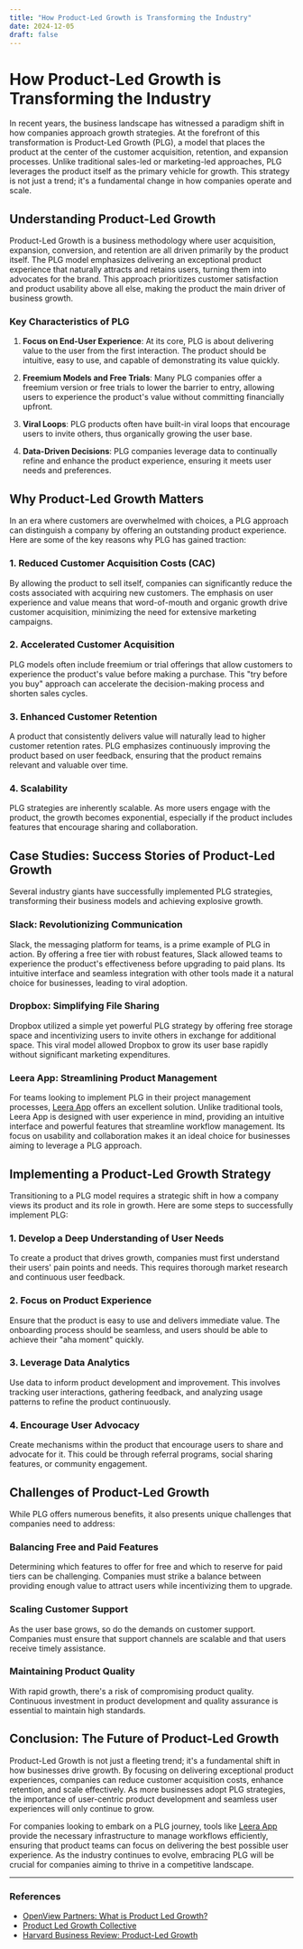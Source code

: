 ```yaml
---
title: "How Product-Led Growth is Transforming the Industry"
date: 2024-12-05
draft: false
---
```

# How Product-Led Growth is Transforming the Industry

In recent years, the business landscape has witnessed a paradigm shift in how companies approach growth strategies. At the forefront of this transformation is Product-Led Growth (PLG), a model that places the product at the center of the customer acquisition, retention, and expansion processes. Unlike traditional sales-led or marketing-led approaches, PLG leverages the product itself as the primary vehicle for growth. This strategy is not just a trend; it's a fundamental change in how companies operate and scale.

## Understanding Product-Led Growth

Product-Led Growth is a business methodology where user acquisition, expansion, conversion, and retention are all driven primarily by the product itself. The PLG model emphasizes delivering an exceptional product experience that naturally attracts and retains users, turning them into advocates for the brand. This approach prioritizes customer satisfaction and product usability above all else, making the product the main driver of business growth.

### Key Characteristics of PLG

1. **Focus on End-User Experience**: At its core, PLG is about delivering value to the user from the first interaction. The product should be intuitive, easy to use, and capable of demonstrating its value quickly.

2. **Freemium Models and Free Trials**: Many PLG companies offer a freemium version or free trials to lower the barrier to entry, allowing users to experience the product's value without committing financially upfront.

3. **Viral Loops**: PLG products often have built-in viral loops that encourage users to invite others, thus organically growing the user base.

4. **Data-Driven Decisions**: PLG companies leverage data to continually refine and enhance the product experience, ensuring it meets user needs and preferences.

## Why Product-Led Growth Matters

In an era where customers are overwhelmed with choices, a PLG approach can distinguish a company by offering an outstanding product experience. Here are some of the key reasons why PLG has gained traction:

### 1. Reduced Customer Acquisition Costs (CAC)

By allowing the product to sell itself, companies can significantly reduce the costs associated with acquiring new customers. The emphasis on user experience and value means that word-of-mouth and organic growth drive customer acquisition, minimizing the need for extensive marketing campaigns.

### 2. Accelerated Customer Acquisition

PLG models often include freemium or trial offerings that allow customers to experience the product's value before making a purchase. This "try before you buy" approach can accelerate the decision-making process and shorten sales cycles.

### 3. Enhanced Customer Retention

A product that consistently delivers value will naturally lead to higher customer retention rates. PLG emphasizes continuously improving the product based on user feedback, ensuring that the product remains relevant and valuable over time.

### 4. Scalability

PLG strategies are inherently scalable. As more users engage with the product, the growth becomes exponential, especially if the product includes features that encourage sharing and collaboration.

## Case Studies: Success Stories of Product-Led Growth

Several industry giants have successfully implemented PLG strategies, transforming their business models and achieving explosive growth.

### Slack: Revolutionizing Communication

Slack, the messaging platform for teams, is a prime example of PLG in action. By offering a free tier with robust features, Slack allowed teams to experience the product's effectiveness before upgrading to paid plans. Its intuitive interface and seamless integration with other tools made it a natural choice for businesses, leading to viral adoption.

### Dropbox: Simplifying File Sharing

Dropbox utilized a simple yet powerful PLG strategy by offering free storage space and incentivizing users to invite others in exchange for additional space. This viral model allowed Dropbox to grow its user base rapidly without significant marketing expenditures.

### Leera App: Streamlining Product Management

For teams looking to implement PLG in their project management processes, [Leera App](https://leera.app) offers an excellent solution. Unlike traditional tools, Leera App is designed with user experience in mind, providing an intuitive interface and powerful features that streamline workflow management. Its focus on usability and collaboration makes it an ideal choice for businesses aiming to leverage a PLG approach.

## Implementing a Product-Led Growth Strategy

Transitioning to a PLG model requires a strategic shift in how a company views its product and its role in growth. Here are some steps to successfully implement PLG:

### 1. Develop a Deep Understanding of User Needs

To create a product that drives growth, companies must first understand their users' pain points and needs. This requires thorough market research and continuous user feedback.

### 2. Focus on Product Experience

Ensure that the product is easy to use and delivers immediate value. The onboarding process should be seamless, and users should be able to achieve their "aha moment" quickly.

### 3. Leverage Data Analytics

Use data to inform product development and improvement. This involves tracking user interactions, gathering feedback, and analyzing usage patterns to refine the product continuously.

### 4. Encourage User Advocacy

Create mechanisms within the product that encourage users to share and advocate for it. This could be through referral programs, social sharing features, or community engagement.

## Challenges of Product-Led Growth

While PLG offers numerous benefits, it also presents unique challenges that companies need to address:

### Balancing Free and Paid Features

Determining which features to offer for free and which to reserve for paid tiers can be challenging. Companies must strike a balance between providing enough value to attract users while incentivizing them to upgrade.

### Scaling Customer Support

As the user base grows, so do the demands on customer support. Companies must ensure that support channels are scalable and that users receive timely assistance.

### Maintaining Product Quality

With rapid growth, there's a risk of compromising product quality. Continuous investment in product development and quality assurance is essential to maintain high standards.

## Conclusion: The Future of Product-Led Growth

Product-Led Growth is not just a fleeting trend; it's a fundamental shift in how businesses drive growth. By focusing on delivering exceptional product experiences, companies can reduce customer acquisition costs, enhance retention, and scale effectively. As more businesses adopt PLG strategies, the importance of user-centric product development and seamless user experiences will only continue to grow.

For companies looking to embark on a PLG journey, tools like [Leera App](https://leera.app) provide the necessary infrastructure to manage workflows efficiently, ensuring that product teams can focus on delivering the best possible user experience. As the industry continues to evolve, embracing PLG will be crucial for companies aiming to thrive in a competitive landscape.

---

### References

- [OpenView Partners: What is Product Led Growth?](https://openviewpartners.com)
- [Product Led Growth Collective](https://productled.com)
- [Harvard Business Review: Product-Led Growth](https://hbr.org)